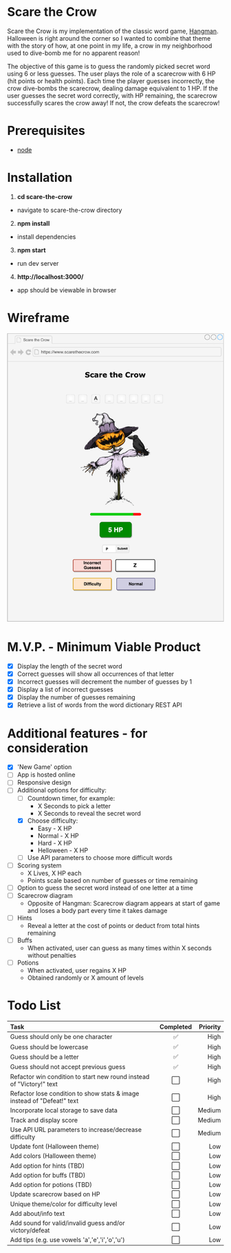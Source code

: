 # Scare the Crow

Scare the Crow is my implementation of the classic word game, [Hangman](<https://en.wikipedia.org/wiki/Hangman_(game)>). Halloween is right around the corner so I wanted to combine that theme with the story of how, at one point in my life, a crow in my neighborhood used to dive-bomb me for no apparent reason!

The objective of this game is to guess the randomly picked secret word using 6 or less guesses. The user plays the role of a scarecrow with 6 HP (hit points or health points). Each time the player guesses incorrectly, the crow dive-bombs the scarecrow, dealing damage equivalent to 1 HP. If the user guesses the secret word correctly, with HP remaining, the scarecrow successfully scares the crow away! If not, the crow defeats the scarecrow!

# Prerequisites

- [node](https://nodejs.org/en/)

# Installation

1. <b>cd scare-the-crow</b>

- navigate to scare-the-crow directory

2. <b>npm install</b>

- install dependencies

3. <b>npm start</b>

- run dev server

4. <b>http://localhost:3000/</b>

- app should be viewable in browser

# Wireframe

![Scare the Crow](scare-the-crow.png)

# M.V.P. - Minimum Viable Product

- [x] Display the length of the secret word
- [x] Correct guesses will show all occurrences of that letter
- [x] Incorrect guesses will decrement the number of guesses by 1
- [x] Display a list of incorrect guesses
- [x] Display the number of guesses remaining
- [x] Retrieve a list of words from the word dictionary REST API

# Additional features - for consideration

- [x] 'New Game' option
- [ ] App is hosted online
- [ ] Responsive design
- [ ] Additional options for difficulty:
  - [ ] Countdown timer, for example:
    - X Seconds to pick a letter
    - X Seconds to reveal the secret word
  - [x] Choose difficulty:
    - Easy - X HP
    - Normal - X HP
    - Hard - X HP
    - Helloween - X HP
  - [ ] Use API parameters to choose more difficult words
- [ ] Scoring system
  - X Lives, X HP each
  - Points scale based on number of guesses or time remaining
- [ ] Option to guess the secret word instead of one letter at a time
- [ ] Scarecrow diagram
  - Opposite of Hangman: Scarecrow diagram appears at start of game and loses a body part every time it takes damage
- [ ] Hints
  - Reveal a letter at the cost of points or deduct from total hints remaining
- [ ] Buffs
  - When activated, user can guess as many times within X seconds without penalties
- [ ] Potions
  - When activated, user regains X HP
  - Obtained randomly or X amount of levels

# Todo List

| Task                                                                    | Completed | Priority |
| :---------------------------------------------------------------------- | :-------: | -------: |
| Guess should only be one character                                      |    ✅     |     High |
| Guess should be lowercase                                               |    ✅     |     High |
| Guess should be a letter                                                |    ✅     |     High |
| Guess should not accept previous guess                                  |    ✅     |     High |
| Refactor win condition to start new round instead of "Victory!" text    |    ⬜️    |     High |
| Refactor lose condition to show stats & image instead of "Defeat!" text |    ⬜️    |     High |
| Incorporate local storage to save data                                  |    ⬜️    |   Medium |
| Track and display score                                                 |    ⬜️    |   Medium |
| Use API URL parameters to increase/decrease difficulty                  |    ⬜️    |   Medium |
| Update font (Halloween theme)                                           |    ⬜️    |      Low |
| Add colors (Halloween theme)                                            |    ⬜️    |      Low |
| Add option for hints (TBD)                                              |    ⬜️    |      Low |
| Add option for buffs (TBD)                                              |    ⬜️    |      Low |
| Add option for potions (TBD)                                            |    ⬜️    |      Low |
| Update scarecrow based on HP                                            |    ⬜️    |      Low |
| Unique theme/color for difficulty level                                 |    ⬜️    |      Low |
| Add about/info text                                                     |    ⬜️    |      Low |
| Add sound for valid/invalid guess and/or victory/defeat                 |    ⬜️    |      Low |
| Add tips (e.g. use vowels 'a','e','i','o','u')                          |    ⬜️    |      Low |
